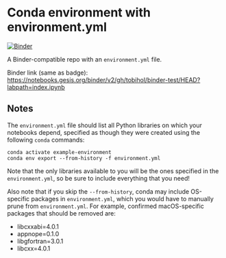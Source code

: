 # Conda environment with environment.yml

[![Binder](https://mybinder.org/badge_logo.svg)](https://notebooks.gesis.org/binder/v2/gh/tobihol/binder-test/HEAD?labpath=index.ipynb)

A Binder-compatible repo with an `environment.yml` file.

Binder link (same as badge): https://notebooks.gesis.org/binder/v2/gh/tobihol/binder-test/HEAD?labpath=index.ipynb 

## Notes
The `environment.yml` file should list all Python libraries on which your notebooks
depend, specified as though they were created using the following `conda` commands:

```
conda activate example-environment
conda env export --from-history -f environment.yml
```

Note that the only libraries available to you will be the ones specified in
the `environment.yml`, so be sure to include everything that you need! 

Also note that if you skip the `--from-history`, conda may include OS-specific
packages in `environment.yml`, which you would have to manually prune from
`environment.yml`.  For example, confirmed macOS-specific packages that should
be removed are:

* libcxxabi=4.0.1
* appnope=0.1.0
* libgfortran=3.0.1
* libcxx=4.0.1
